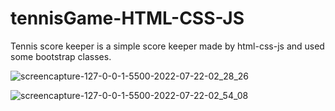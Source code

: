# tennisGame-HTML-CSS-JS

Tennis score keeper is a simple score keeper made by html-css-js and used some bootstrap classes.

![screencapture-127-0-0-1-5500-2022-07-22-02_28_26](https://user-images.githubusercontent.com/93403510/180334023-407ef583-a0dc-49ae-9f79-6bd81a510528.png)

![screencapture-127-0-0-1-5500-2022-07-22-02_54_08](https://user-images.githubusercontent.com/93403510/180334306-e4210fa9-ce76-4692-8bc7-16359e643695.png)
